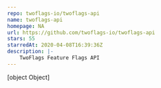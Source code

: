 ```yaml
---
repo: twoflags-io/twoflags-api
name: twoflags-api
homepage: NA
url: https://github.com/twoflags-io/twoflags-api
stars: 55
starredAt: 2020-04-08T16:39:36Z
description: |-
    TwoFlags Feature Flags API
---
```


[object Object]

